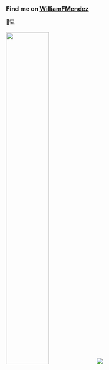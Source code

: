 ### Find me on [WilliamFMendez](https://github.com/WilliamFMendez)

🐼💻

<p float="left">
  <img src="https://github-readme-stats.vercel.app/api?username=WilliamMendez&show_icons=true&theme=algolia" width="48%" />
  <img src="https://github-readme-stats.vercel.app/api/top-langs?username=WilliamMendez&layout=compact&theme=algolia&langs_count=8&card_width=320" />
</p>
